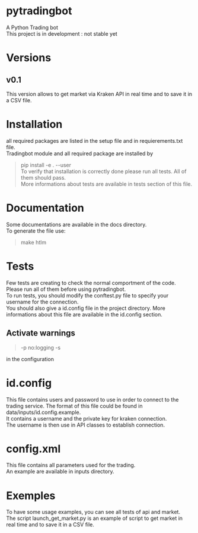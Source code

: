 # pytradingbot
A Python Trading bot  
This project is in development : not stable yet

# Versions
## v0.1
This version allows to get market via Kraken API in real time and to save it in a CSV file.

# Installation
all required packages are listed in the setup file and in requierements.txt file.  
Tradingbot module and all required package are installed by
>pip install -e . --user  
To verify that installation is correctly done please run all tests. All of them should pass.  
More informations about tests are available in tests section of this file.  

# Documentation
Some documentations are available in the docs directory.  
To generate the file use:
>make htlm  

# Tests
Few tests are creating to check the normal comportment of the code.  
Please run all of them before using pytradingbot.  
To run tests, you should modify the conftest.py file to specify your username for the connection.  
You should also give a id.config file in the project directory. More informations about this file are available in the id.config section.

## Activate warnings
> -p no:logging -s  

in the configuration

# id.config
This file contains users and password to use in order to connect to the trading service.
The format of this file could be found in data/inputs/id.config.example.  
It contains a username and the private key for kraken connection.  
The username is then use in API classes to establish connection.  

# config.xml
This file contains all parameters used for the trading.  
An example are available in inputs directory.

# Exemples
To have some usage examples, you can see all tests of api and market.  
The script launch_get_market.py is an example of script to get market in real time and to save it in a CSV file.
